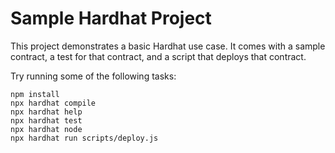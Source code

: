 # Sample Hardhat Project

This project demonstrates a basic Hardhat use case. It comes with a sample contract, a test for that contract, and a script that deploys that contract.

Try running some of the following tasks:

```shell
npm install
npx hardhat compile
npx hardhat help
npx hardhat test
npx hardhat node
npx hardhat run scripts/deploy.js
```
